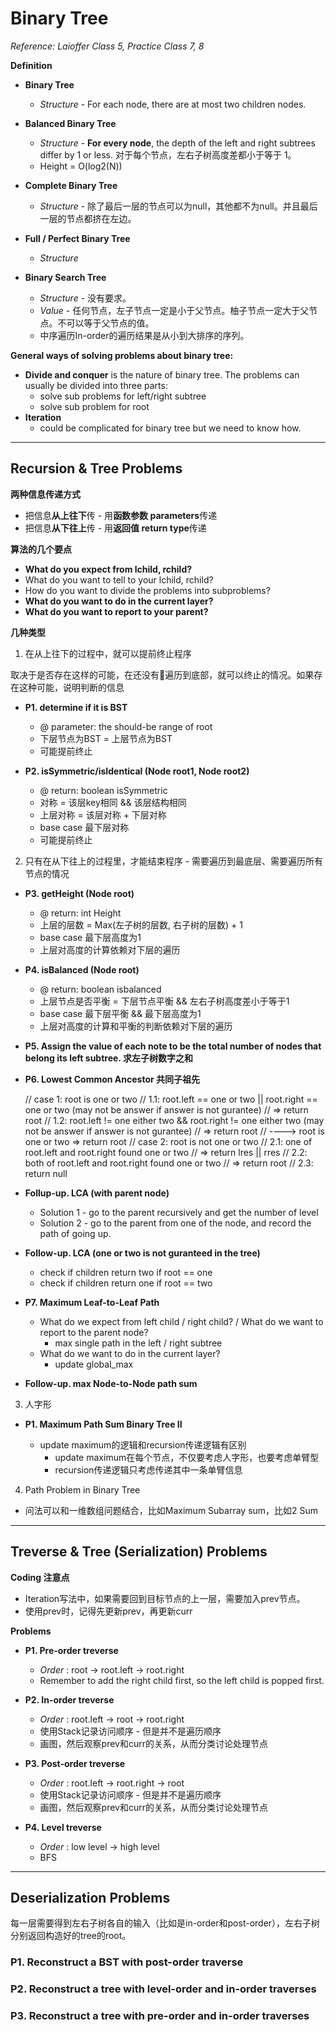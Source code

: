 <extoc></extoc>

# Binary Tree

_Reference: Laioffer Class 5, Practice Class 7, 8_

__Definition__

- **Binary Tree**
    - _Structure_ - For each node, there are at most two children nodes.

- **Balanced Binary Tree**
    - _Structure_ - **For every node**, the depth of the left and right subtrees differ by 1 or less. 对于每个节点，左右子树高度差都小于等于 1。
    - Height = O(log2(N))

- **Complete Binary Tree**
    - _Structure_ - 除了最后一层的节点可以为null，其他都不为null。并且最后一层的节点都挤在左边。

- **Full / Perfect Binary Tree**
    - _Structure_ 

- **Binary Search Tree**
    - _Structure_ - 没有要求。
    - _Value_ - 任何节点，左子节点一定是小于父节点。柚子节点一定大于父节点。不可以等于父节点的值。
    - 中序遍历In-order的遍历结果是从小到大排序的序列。

__General ways of solving problems about binary tree:__

- __Divide and conquer__ is the nature of binary tree. The problems can usually be divided into three parts:
    - solve sub problems for left/right subtree
    - solve sub problem for root
- __Iteration__
    - could be complicated for binary tree but we need to know how.

-----
## Recursion & Tree Problems

__两种信息传递方式__

- 把信息**从上往下**传 - 用**函数参数 parameters**传递
- 把信息**从下往上**传 - 用**返回值 return type**传递

__算法的几个要点__

- **What do you expect from lchild, rchild?**
- What do you want to tell to your lchild, rchild?
- How do you want to divide the problems into subproblems?
- **What do you want to do in the current layer?**
- **What do you want to report to your parent?**

__几种类型__

1. 在从上往下的过程中，就可以提前终止程序

取决于是否存在这样的可能，在还没有遍历到底部，就可以终止的情况。如果存在这种可能，说明判断的信息
    
- __P1. determine if it is BST__
    - @ parameter: the should-be range of root
    - 下层节点为BST = 上层节点为BST
    - 可能提前终止
    
- __P2. isSymmetric/isIdentical (Node root1, Node root2)__
    - @ return: boolean isSymmetric
    - 对称 = 该层key相同 && 该层结构相同
    - 上层对称 = 该层对称 + 下层对称
    - base case 最下层对称
    - 可能提前终止

2. 只有在从下往上的过程里，才能结束程序 - 需要遍历到最底层、需要遍历所有节点的情况

- __P3. getHeight (Node root)__
    - @ return: int Height
    - 上层的层数 = Max(左子树的层数, 右子树的层数) + 1
    - base case 最下层高度为1
    - 上层对高度的计算依赖对下层的遍历
    
- __P4. isBalanced (Node root)__
    - @ return: boolean isbalanced
    - 上层节点是否平衡 = 下层节点平衡 && 左右子树高度差小于等于1
    - base case 最下层平衡 && 最下层高度为1
    - 上层对高度的计算和平衡的判断依赖对下层的遍历

- __P5. Assign the value of each note to be the total number of nodes that belong its left subtree. 求左子树数字之和__

- __P6. Lowest Common Ancestor 共同子祖先__

    // case 1: root is one or two
    //      1.1: root.left == one or two || root.right == one or two (may not be answer if answer is not gurantee)
    //            =>  return root
    //      1.2: root.left != one either two && root.right != one either two (may not be answer if answer is not gurantee)
    //            =>  return root
    // ----> root is one or two  =>  return root
    // case 2: root is not one or two
    //      2.1: one of root.left and root.right found one or two
    //            =>  return lres || rres
    //      2.2: both of root.left and root.right found one or two
    //            =>  return root
    //      2.3: return null

- __Follup-up. LCA (with parent node)__

    - Solution 1 - go to the parent recursively and get the number of level
    - Solution 2 - go to the parent from one of the node, and record the path of going up.

- __Follow-up. LCA (one or two is not guranteed in the tree)__

    - check if children return two if root == one 
    - check if children return one if root == two

- __P7. Maximum Leaf-to-Leaf Path__

    - What do we expect from left child / right child? / What do we want to report to the parent node?
        - max single path in the left / right subtree
    - What do we want to do in the current layer?
        - update global_max
    
- __Follow-up. max Node-to-Node path sum__

3. 人字形

- __P1. Maximum Path Sum Binary Tree II__

    - update maximum的逻辑和recursion传递逻辑有区别
        - update maximum在每个节点，不仅要考虑人字形，也要考虑单臂型
        - recursion传递逻辑只考虑传递其中一条单臂信息
        
4. Path Problem in Binary Tree

- 问法可以和一维数组问题结合，比如Maximum Subarray sum，比如2 Sum

-----
## Treverse & Tree (Serialization) Problems

__Coding 注意点__

- Iteration写法中，如果需要回到目标节点的上一层，需要加入prev节点。
- 使用prev时，记得先更新prev，再更新curr

__Problems__

- __P1. Pre-order treverse__
    - *Order* : root -> root.left -> root.right
    - Remember to add the right child first, so the left child is popped first.

- __P2. In-order treverse__
    - *Order* : root.left -> root -> root.right
    - 使用Stack记录访问顺序 - 但是并不是遍历顺序
    - 画图，然后观察prev和curr的关系，从而分类讨论处理节点

- __P3. Post-order treverse__
    - *Order* : root.left -> root.right -> root
    - 使用Stack记录访问顺序 - 但是并不是遍历顺序
    - 画图，然后观察prev和curr的关系，从而分类讨论处理节点

- __P4. Level treverse__
    - *Order* : low level -> high level
    - BFS
   
----- 
## Deserialization Problems

每一层需要得到左右子树各自的输入（比如是in-order和post-order），左右子树分别返回构造好的tree的root。

### P1. Reconstruct a BST with post-order traverse

### P2. Reconstruct a tree with level-order and in-order traverses

### P3. Reconstruct a tree with pre-order and in-order traverses

